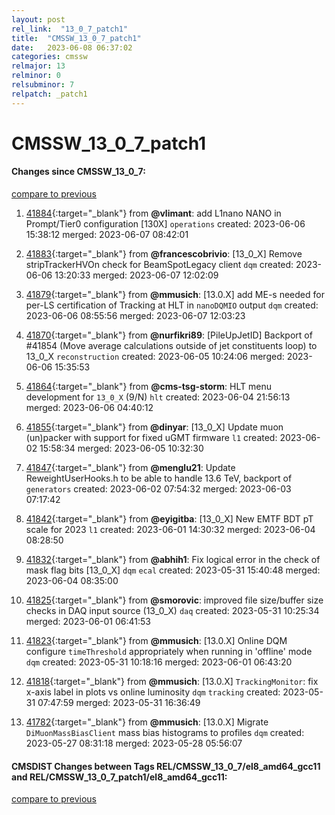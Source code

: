 ```yaml
---
layout: post
rel_link:  "13_0_7_patch1"
title:  "CMSSW_13_0_7_patch1"
date:   2023-06-08 06:37:02
categories: cmssw
relmajor: 13
relminor: 0
relsubminor: 7
relpatch: _patch1
---
```


# CMSSW_13_0_7_patch1
#### Changes since CMSSW_13_0_7:
[compare to previous](https://github.com/cms-sw/cmssw/compare/CMSSW_13_0_7...CMSSW_13_0_7_patch1)



1. [41884](http://github.com/cms-sw/cmssw/pull/41884){:target="_blank"}  from **@vlimant**: add L1nano NANO in Prompt/Tier0 configuration [130X] `operations` created: 2023-06-06 15:38:12 merged: 2023-06-07 08:42:01

2. [41883](http://github.com/cms-sw/cmssw/pull/41883){:target="_blank"}  from **@francescobrivio**: [13_0_X] Remove stripTrackerHVOn check for BeamSpotLegacy client `dqm` created: 2023-06-06 13:20:33 merged: 2023-06-07 12:02:09

3. [41879](http://github.com/cms-sw/cmssw/pull/41879){:target="_blank"}  from **@mmusich**: [13.0.X] add ME-s needed for per-LS certification of Tracking at HLT in `nanoDQMIO` output `dqm` created: 2023-06-06 08:55:56 merged: 2023-06-07 12:03:23

4. [41870](http://github.com/cms-sw/cmssw/pull/41870){:target="_blank"}  from **@nurfikri89**: [PileUpJetID] Backport of #41854 (Move average calculations outside of jet constituents loop) to 13_0_X `reconstruction` created: 2023-06-05 10:24:06 merged: 2023-06-06 15:35:53

5. [41864](http://github.com/cms-sw/cmssw/pull/41864){:target="_blank"}  from **@cms-tsg-storm**: HLT menu development for `13_0_X` (9/N) `hlt` created: 2023-06-04 21:56:13 merged: 2023-06-06 04:40:12

6. [41855](http://github.com/cms-sw/cmssw/pull/41855){:target="_blank"}  from **@dinyar**: [13_0_X] Update muon (un)packer with support for fixed uGMT firmware `l1` created: 2023-06-02 15:58:34 merged: 2023-06-05 10:32:30

7. [41847](http://github.com/cms-sw/cmssw/pull/41847){:target="_blank"}  from **@menglu21**: Update ReweightUserHooks.h to be able to handle 13.6 TeV, backport of `generators` created: 2023-06-02 07:54:32 merged: 2023-06-03 07:17:42

8. [41842](http://github.com/cms-sw/cmssw/pull/41842){:target="_blank"}  from **@eyigitba**: [13_0_X] New EMTF BDT pT scale for 2023 `l1` created: 2023-06-01 14:30:32 merged: 2023-06-04 08:28:50

9. [41832](http://github.com/cms-sw/cmssw/pull/41832){:target="_blank"}  from **@abhih1**: Fix logical error in the check of mask flag bits [13_0_X] `dqm` `ecal` created: 2023-05-31 15:40:48 merged: 2023-06-04 08:35:00

10. [41825](http://github.com/cms-sw/cmssw/pull/41825){:target="_blank"}  from **@smorovic**:  improved file size/buffer size checks in DAQ input source (13_0_X) `daq` created: 2023-05-31 10:25:34 merged: 2023-06-01 06:41:53

11. [41823](http://github.com/cms-sw/cmssw/pull/41823){:target="_blank"}  from **@mmusich**: [13.0.X] Online DQM configure `timeThreshold` appropriately when running in 'offline' mode `dqm` created: 2023-05-31 10:18:16 merged: 2023-06-01 06:43:20

12. [41818](http://github.com/cms-sw/cmssw/pull/41818){:target="_blank"}  from **@mmusich**: [13.0.X] `TrackingMonitor`: fix x-axis label in plots vs online luminosity `dqm` `tracking` created: 2023-05-31 07:47:59 merged: 2023-05-31 16:36:49

13. [41782](http://github.com/cms-sw/cmssw/pull/41782){:target="_blank"}  from **@mmusich**: [13.0.X] Migrate `DiMuonMassBiasClient` mass bias histograms to profiles `dqm` created: 2023-05-27 08:31:18 merged: 2023-05-28 05:56:07

#### CMSDIST Changes between Tags REL/CMSSW_13_0_7/el8_amd64_gcc11 and REL/CMSSW_13_0_7_patch1/el8_amd64_gcc11:
[compare to previous](https://github.com/cms-sw/cmsdist/compare/REL/CMSSW_13_0_7/el8_amd64_gcc11...REL/CMSSW_13_0_7_patch1/el8_amd64_gcc11)


